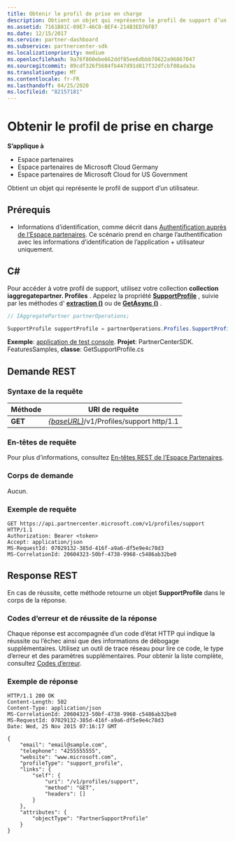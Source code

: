 ```yaml
---
title: Obtenir le profil de prise en charge
description: Obtient un objet qui représente le profil de support d’un utilisateur.
ms.assetid: 7161B81C-09E7-46C8-8EF4-214B3ED76FB7
ms.date: 12/15/2017
ms.service: partner-dashboard
ms.subservice: partnercenter-sdk
ms.localizationpriority: medium
ms.openlocfilehash: 9a76f860ebe662ddf85ee6dbbb70622a96867047
ms.sourcegitcommit: 89cdf326f5684fb447d91d817f32dfcbf08ada3a
ms.translationtype: MT
ms.contentlocale: fr-FR
ms.lasthandoff: 04/25/2020
ms.locfileid: "82157181"
---
```

# <a name="get-support-profile"></a>Obtenir le profil de prise en charge

**S’applique à**

- Espace partenaires
- Espace partenaires de Microsoft Cloud Germany
- Espace partenaires de Microsoft Cloud for US Government

Obtient un objet qui représente le profil de support d’un utilisateur.

## <a name="prerequisites"></a>Prérequis

- Informations d’identification, comme décrit dans [Authentification auprès de l’Espace partenaires](partner-center-authentication.md). Ce scénario prend en charge l’authentification avec les informations d’identification de l’application + utilisateur uniquement.

## <a name="c"></a>C\#

Pour accéder à votre profil de support, utilisez votre collection **collection iaggregatepartner. Profiles** . Appelez la propriété [**SupportProfile**](https://docs.microsoft.com/dotnet/api/microsoft.store.partnercenter.profiles.isupportprofile) , suivie par les méthodes d' [**extraction ()**](https://docs.microsoft.com/dotnet/api/microsoft.store.partnercenter.profiles.isupportprofile.get) ou de [**GetAsync ()**](https://docs.microsoft.com/dotnet/api/microsoft.store.partnercenter.profiles.isupportprofile.getasync) .

``` csharp
// IAggregatePartner partnerOperations;

SupportProfile supportProfile = partnerOperations.Profiles.SupportProfile.Get();
```

**Exemple**: [application de test console](console-test-app.md). **Projet**: PartnerCenterSDK. FeaturesSamples, **classe**: GetSupportProfile.cs

## <a name="rest-request"></a>Demande REST

### <a name="request-syntax"></a>Syntaxe de la requête

| Méthode  | URI de requête                                                              |
|---------|--------------------------------------------------------------------------|
| **GET** | [*{baseURL}*](partner-center-rest-urls.md)/v1/Profiles/support http/1.1 |

### <a name="request-headers"></a>En-têtes de requête

Pour plus d’informations, consultez [En-têtes REST de l’Espace Partenaires](headers.md).

### <a name="request-body"></a>Corps de demande

Aucun.

### <a name="request-example"></a>Exemple de requête

```http
GET https://api.partnercenter.microsoft.com/v1/profiles/support HTTP/1.1
Authorization: Bearer <token>
Accept: application/json
MS-RequestId: 07029132-385d-416f-a9a6-df5e9e4c78d3
MS-CorrelationId: 20604323-50bf-4738-9968-c5486ab32be0
```

## <a name="rest-response"></a>Response REST

En cas de réussite, cette méthode retourne un objet **SupportProfile** dans le corps de la réponse.

### <a name="response-success-and-error-codes"></a>Codes d’erreur et de réussite de la réponse

Chaque réponse est accompagnée d’un code d’état HTTP qui indique la réussite ou l’échec ainsi que des informations de débogage supplémentaires. Utilisez un outil de trace réseau pour lire ce code, le type d’erreur et des paramètres supplémentaires. Pour obtenir la liste complète, consultez [Codes d’erreur](error-codes.md).

### <a name="response-example"></a>Exemple de réponse

```http
HTTP/1.1 200 OK
Content-Length: 502
Content-Type: application/json
MS-CorrelationId: 20604323-50bf-4738-9968-c5486ab32be0
MS-RequestId: 07029132-385d-416f-a9a6-df5e9e4c78d3
Date: Wed, 25 Nov 2015 07:16:17 GMT

{
    "email": "email@sample.com",
    "telephone": "4255555555",
    "website": "www.microsoft.com",
    "profileType": "support_profile",
    "links": {
        "self": {
            "uri": "/v1/profiles/support",
            "method": "GET",
            "headers": []
        }
    },
    "attributes": {
        "objectType": "PartnerSupportProfile"
    }
}
```
